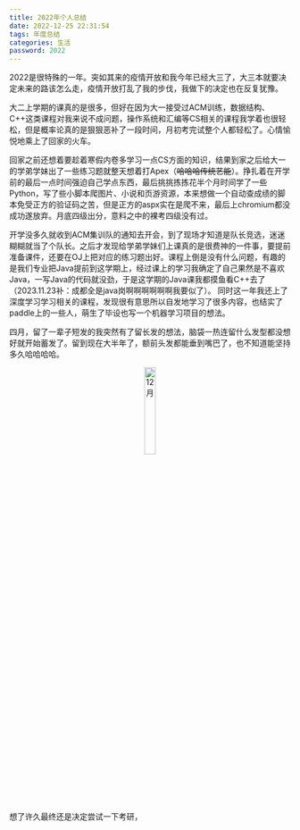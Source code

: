 ```yaml
---
title: 2022年个人总结
date: 2022-12-25 22:31:54
tags: 年度总结
categories: 生活
password: 2022
---
```


2022是很特殊的一年。突如其来的疫情开放和我今年已经大三了，大三本就要决定未来的路该怎么走，疫情开放打乱了我的步伐，我做下的决定也在反复犹豫。

<!--more-->



大二上学期的课真的是很多，但好在因为大一接受过ACM训练，数据结构、C++这类课程对我来说不成问题，操作系统和汇编等CS相关的课程我学着也很轻松，但是概率论真的是狠狠恶补了一段时间，月初考完试整个人都轻松了。心情愉悦地乘上了回家的火车。

回家之前还想着要趁着寒假内卷多学习一点CS方面的知识，结果到家之后给大一的学弟学妹出了一些练习题就整天想着打Apex（~~哈哈哈传统艺能~~）。挣扎着在开学前的最后一点时间强迫自己学点东西，最后挑挑拣拣花半个月时间学了一些Python，写了些小脚本爬图片、小说和页游资源，本来想做一个自动查成绩的脚本免受正方的验证码之苦，但是正方的aspx实在是爬不来，最后上chromium都没成功遂放弃。月底四级出分，意料之中的裸考四级没有过。

开学没多久就收到ACM集训队的通知去开会，到了现场才知道是队长竞选，迷迷糊糊就当了个队长。之后才发现给学弟学妹们上课真的是很费神的一件事，要提前准备课件，还要在OJ上把对应的练习题出好。课程上倒是没有什么问题，有趣的是我们专业把Java提前到这学期上，经过课上的学习我确定了自己果然是不喜欢Java，一写Java的代码就没劲，于是这学期的Java课我都摸鱼看C++去了（2023.11.23补：成都全是java岗啊啊啊啊啊啊我要似了）。 同时这一年我还上了深度学习学习相关的课程，发现很有意思所以自发地学习了很多内容，也结实了paddle上的一些人，萌生了毕设也写一个机器学习项目的想法。



四月，留了一辈子短发的我突然有了留长发的想法，脑袋一热连留什么发型都没想好就开始蓄发了。留到现在大半年了，额前头发都能垂到嘴巴了，也不知道能坚持多久哈哈哈哈。

<div  align="center"><img src="https://hiroshi-typota.oss-cn-chengdu.aliyuncs.com/img/1700918297874.jpg" width = "20%" alt="12月" align="center" />
    </div>



想了许久最终还是决定尝试一下考研，
